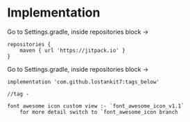 # Implementation
Go to Settings.gradle, inside repositories block -> <br/>
```
repositories {  
    maven { url 'https://jitpack.io' }
}
```

Go to Settings.gradle, inside repositories block -> <br/>
```
implementation 'com.github.lostankit7:tags_below'

//tag - 

font awesome icon custom view :- `font_awesome_icon_v1.1`
    for more detail switch to `font_awesome_icon branch 

```

